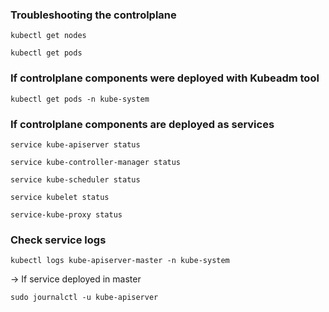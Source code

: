 ### Troubleshooting the controlplane

```
kubectl get nodes

kubectl get pods
```

### If controlplane components were deployed with Kubeadm tool 

```
kubectl get pods -n kube-system
```

### If controlplane components are deployed as services

```
service kube-apiserver status

service kube-controller-manager status

service kube-scheduler status

service kubelet status

service-kube-proxy status
```

### Check service logs

```
kubectl logs kube-apiserver-master -n kube-system
```

-> If service deployed in master

```
sudo journalctl -u kube-apiserver
```
